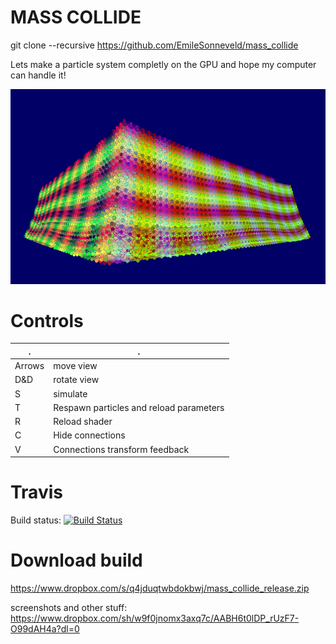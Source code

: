 MASS COLLIDE
============

git clone --recursive https://github.com/EmileSonneveld/mass_collide

Lets make a particle system completly on the GPU and hope my computer can handle it!

<img src="https://github.com/EmileSonneveld/mass_collide/blob/master/screenshots/bigBlob100000_05.PNG"/>

Controls
========

. | .
------ | ------
Arrows | move view
D&D    | rotate view
S      | simulate
T      | Respawn particles and reload parameters
R      | Reload shader
C      | Hide connections
V      | Connections transform feedback


Travis
======
Build status:
[![Build Status](https://travis-ci.org/EmileSonneveld/mass_collide.png)](https://travis-ci.org/EmileSonneveld/mass_collide)

Download build
==============
https://www.dropbox.com/s/q4jduqtwbdokbwj/mass_collide_release.zip

screenshots and other stuff:
https://www.dropbox.com/sh/w9f0jnomx3axq7c/AABH6t0lDP_rUzF7-O99dAH4a?dl=0
